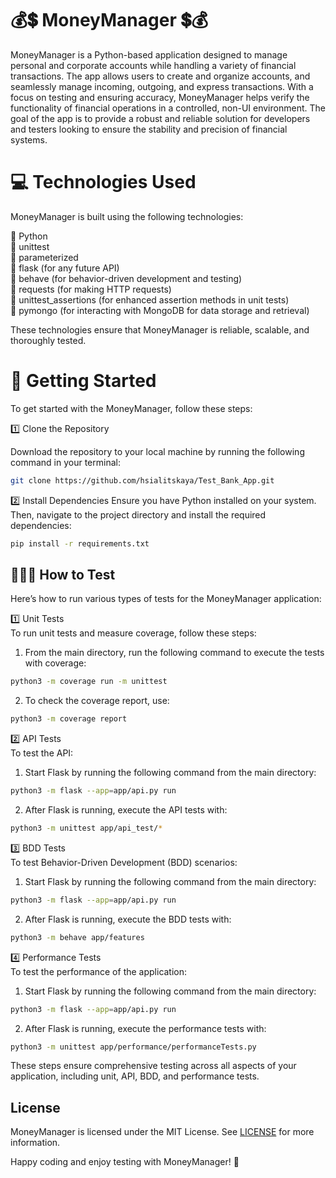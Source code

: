# 💰💲 MoneyManager 💲💰

MoneyManager is a Python-based application designed to manage personal and corporate accounts while handling a variety of financial transactions. The app allows users to create and organize accounts, and seamlessly manage incoming, outgoing, and express transactions. With a focus on testing and ensuring accuracy, MoneyManager helps verify the functionality of financial operations in a controlled, non-UI environment. The goal of the app is to provide a robust and reliable solution for developers and testers looking to ensure the stability and precision of financial systems.

# 💻 Technologies Used

MoneyManager is built using the following technologies:

📍 Python   
📍 unittest  
📍 parameterized  
📍 flask (for any future API)  
📍 behave (for behavior-driven development and testing)  
📍 requests (for making HTTP requests)  
📍 unittest_assertions (for enhanced assertion methods in unit tests)  
📍 pymongo (for interacting with MongoDB for data storage and retrieval)  

These technologies ensure that MoneyManager is reliable, scalable, and thoroughly tested.


# 🏁 Getting Started

To get started with the MoneyManager, follow these steps:

1️⃣ Clone the Repository  

Download the repository to your local machine by running the following command in your terminal:  
```bash
git clone https://github.com/hsialitskaya/Test_Bank_App.git
```

2️⃣ Install Dependencies
Ensure you have Python installed on your system. Then, navigate to the project directory and install the required dependencies:

```bash
pip install -r requirements.txt
```


## 👩🏼‍🔬 How to Test  
Here’s how to run various types of tests for the MoneyManager application:  

1️⃣ Unit Tests    
To run unit tests and measure coverage, follow these steps:  

1. From the main directory, run the following command to execute the tests with coverage:   
```bash
python3 -m coverage run -m unittest
```

2. To check the coverage report, use:
```bash
python3 -m coverage report
```

2️⃣ API Tests  
To test the API:

1. Start Flask by running the following command from the main directory:
```bash
python3 -m flask --app=app/api.py run
```

2. After Flask is running, execute the API tests with:
```bash
python3 -m unittest app/api_test/*
```


3️⃣ BDD Tests  
To test Behavior-Driven Development (BDD) scenarios:

1. Start Flask by running the following command from the main directory:
```bash
python3 -m flask --app=app/api.py run
```

2. After Flask is running, execute the BDD tests with:
```bash
python3 -m behave app/features
```


4️⃣ Performance Tests  
To test the performance of the application:

1. Start Flask by running the following command from the main directory:
```bash
python3 -m flask --app=app/api.py run
```

2. After Flask is running, execute the performance tests with:
```bash
python3 -m unittest app/performance/performanceTests.py
```

These steps ensure comprehensive testing across all aspects of your application, including unit, API, BDD, and performance tests.


## License
MoneyManager is licensed under the MIT License. See [LICENSE](https://github.com/hsialitskaya/Test_Bank_App/blob/main/LICENSE) for more information.


Happy coding and enjoy testing with MoneyManager! 🎉
